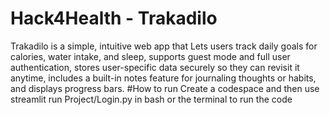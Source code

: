 # Hack4Health - Trakadilo
Trakadilo is a simple, intuitive web app that Lets users track daily goals for calories, water intake, and sleep, supports guest mode and full user authentication, stores user-specific data securely so they can revisit it anytime, includes a built-in notes feature for journaling thoughts or habits, and displays progress bars.
#How to run
Create a codespace and then use streamlit run Project/Login.py in bash or the terminal to run the code
